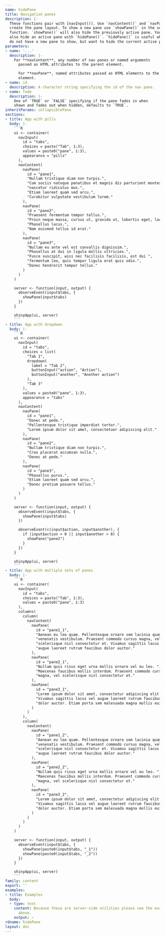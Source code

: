```yaml
---
name: hidePane
title: Navigation panes
description: |-
  These functions pair with [navInput()]. Use `navContent()` and `navPane()` to
  create the pane layout. To show a new pane use `showPane()` in the server
  function. `showPane()` will also hide the previously active pane. You can
  also hide an active pane with `hidePane()`. `hidePane()` is useful when you
  do not have a new pane to show, but want to hide the current active pane.
parameters:
- name: '...'
  description: |-
    For **navContent**, any number of nav panes or named arguments
      passed as HTML attributes to the parent element.

      For **navPane**, named attributes passed as HTML elements to the parent
      element.
- name: id
  description: A character string specifying the id of the nav pane.
- name: fade
  description: |-
    One of `TRUE` or `FALSE` specifying if the pane fades in when
    shown and fades out when hidden, defaults to `TRUE`.
inheritParams: collapsiblePane
sections:
- title: App with pills
  body: |-
    ```R
    ui <- container(
      navInput(
        id = "tabs",
        choices = paste("Tab", 1:3),
        values = paste0("pane", 1:3),
        appearance = "pills"
      ),
      navContent(
        navPane(
          id = "pane1",
          "Nullam tristique diam non turpis.",
          "Cum sociis natoque penatibus et magnis dis parturient montes, ",
          "nascetur ridiculus mus.",
          "Etiam laoreet quam sed arcu.",
          "Curabitur vulputate vestibulum lorem."
        ),
        navPane(
          id = "pane2",
          "Praesent fermentum tempor tellus.",
          "Proin neque massa, cursus ut, gravida ut, lobortis eget, lacus.",
          "Phasellus lacus.",
          "Nam euismod tellus id erat."
        ),
        navPane(
          id = "pane3",
          "Nullam eu ante vel est convallis dignissim.",
          "Phasellus at dui in ligula mollis ultricies.",
          "Fusce suscipit, wisi nec facilisis facilisis, est dui ",
          "fermentum leo, quis tempor ligula erat quis odio.",
          "Donec hendrerit tempor tellus."
        )
      )
    )

    server <- function(input, output) {
      observeEvent(input$tabs, {
        showPane(input$tabs)
      })
    }

    shinyApp(ui, server)
    ```
- title: App with dropdown
  body: |-
    ```R
    ui <- container(
      navInput(
        id = "tabs",
        choices = list(
          "Tab 1",
          dropdown(
            label = "Tab 2",
            buttonInput("action", "Action"),
            buttonInput("another", "Another action")
          ),
          "Tab 3"
        ),
        values = paste0("pane", 1:3),
        appearance = "tabs"
      ),
      navContent(
        navPane(
          id = "pane1",
          "Donec at pede.",
          "Pellentesque tristique imperdiet tortor.",
          "Lorem ipsum dolor sit amet, consectetuer adipiscing elit."
        ),
        navPane(
          id = "pane2",
          "Nullam tristique diam non turpis.",
          "Cras placerat accumsan nulla.",
          "Donec at pede."
        ),
        navPane(
          id = "pane3",
          "Phasellus purus.",
          "Etiam laoreet quam sed arcu.",
          "Donec pretium posuere tellus."
        )
      )
    )

    server <- function(input, output) {
      observeEvent(input$tabs, {
        showPane(input$tabs)
      })

      observeEvent(c(input$action, input$another), {
        if (input$action > 0 || input$another > 0) {
          showPane("pane2")
        }
      })
    }

    shinyApp(ui, server)
    ```
- title: App with multiple sets of panes
  body: |-
    ```R
    ui <- container(
      navInput(
        id = "tabs",
        choices = paste("Tab", 1:3),
        values = paste0("pane", 1:3)
      ),
      columns(
        column(
          navContent(
            navPane(
              id = "pane1_1",
              "Aenean eu leo quam. Pellentesque ornare sem lacinia quam ",
              "venenatis vestibulum. Praesent commodo cursus magna, vel ",
              "scelerisque nisl consectetur et. Vivamus sagittis lacus vel ",
              "augue laoreet rutrum faucibus dolor auctor."
            ),
            navPane(
              id = "pane2_1",
              "Nullam quis risus eget urna mollis ornare vel eu leo. ",
              "Maecenas faucibus mollis interdum. Praesent commodo cursus ",
              "magna, vel scelerisque nisl consectetur et."
            ),
            navPane(
              id = "pane3_1",
              "Lorem ipsum dolor sit amet, consectetur adipiscing elit. ",
              "Vivamus sagittis lacus vel augue laoreet rutrum faucibus ",
              "dolor auctor. Etiam porta sem malesuada magna mollis euismod."
            )
          )
        ),
        column(
          navContent(
            navPane(
              id = "pane1_2",
              "Aenean eu leo quam. Pellentesque ornare sem lacinia quam ",
              "venenatis vestibulum. Praesent commodo cursus magna, vel ",
              "scelerisque nisl consectetur et. Vivamus sagittis lacus vel ",
              "augue laoreet rutrum faucibus dolor auctor."
            ),
            navPane(
              id = "pane2_2",
              "Nullam quis risus eget urna mollis ornare vel eu leo. ",
              "Maecenas faucibus mollis interdum. Praesent commodo cursus ",
              "magna, vel scelerisque nisl consectetur et."
            ),
            navPane(
              id = "pane3_2",
              "Lorem ipsum dolor sit amet, consectetur adipiscing elit. ",
              "Vivamus sagittis lacus vel augue laoreet rutrum faucibus ",
              "dolor auctor. Etiam porta sem malesuada magna mollis euismod."
            )
          )
        )
      )
    )

    server <- function(input, output) {
      observeEvent(input$tabs, {
        showPane(paste0(input$tabs, "_1"))
        showPane(paste0(input$tabs, "_2"))
      })
    }

    shinyApp(ui, server)
    ```
family: content
export: ''
examples:
- title: Examples
  body:
  - type: text
    content: Because these are server-side utilities please see the example applications
      above.
    output: ~
rdname: hidePane
layout: doc
---
```

